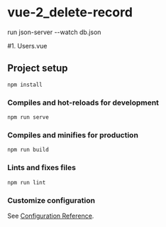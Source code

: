 # vue-2_delete-record

run json-server --watch db.json

#1. Users.vue
<template>
  <div>
     
        <table border="1px">
            <tr>
              <td>Name</td>
              <td>Email</td>
              <td>Address</td>
              <td>Action</td>
            </tr>
            <tr v-for="user in users" v-bind:key="user.id">
              <td>{{user.name}}</td>
              <td>{{user.email}}</td>
              <td>{{user.address}}</td>
              <td><button v-on:click="deleteUser(user.id)">Delete</button></td>
              <td><button v-on:click="editUser(user.id)">Edit</button></td>
          </tr>
      </table>
  </div>
</template>

<script>
// import * as Vue from 'vue' // in Vue 3
import Vue from 'vue'   // in Vue 2
import axios from 'axios'
import VueAxios from 'vue-axios'

Vue.use(VueAxios, axios) //Bind axios 3 files
export default {
    name: "Delete-User",
    data(){
        return{
            users:null,
            user:{
                name:null,
                email:null,
                address:null
            }
        }
    },
    methods:{
       
        getUsers(){
            this.axios.get('http://localhost:3000/users').then((result) =>{
                console.log(result)
                this.users=result.data
            })
        },
      
        deleteUser(id){
            this.axios.delete('http://localhost:3000/users/'+id).then((result) =>{
                console.log(result)
                this.getUsers()
            })
        }
    },
    mounted(){
        this.getUsers()
    }
}
</script>

<style>

</style>
## Project setup
```
npm install
```

### Compiles and hot-reloads for development
```
npm run serve
```

### Compiles and minifies for production
```
npm run build
```

### Lints and fixes files
```
npm run lint
```

### Customize configuration
See [Configuration Reference](https://cli.vuejs.org/config/).
